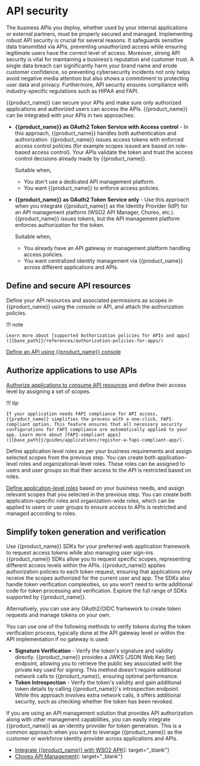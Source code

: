 # API security

The business APIs you deploy, whether used by your internal applications or external partners, must be properly secured and managed. Implementing robust API security is crucial for several reasons. It safeguards sensitive data transmitted via APIs, preventing unauthorized access while ensuring legitimate users have the correct level of access. Moreover, strong API security is vital for maintaining a business’s reputation and customer trust. A single data breach can significantly harm your brand name and erode customer confidence, so preventing cybersecurity incidents not only helps avoid negative media attention but also shows a commitment to protecting user data and privacy. Furthermore, API security ensures compliance with industry-specific regulations such as HIPAA and FAPI.

{{product_name}} can secure your APIs and make sure only authorized applications and  authorized users can access the APIs. {{product_name}} can be integrated with your APIs in two approaches:

- **{{product_name}} as OAuth2 Token Service with Access control** - In this approach, {{product_name}} handles both authentication and authorization. {{product_name}} issues access tokens with enforced access control policies (for example scopes issued are based on role-based access control). Your APIs validate the token and trust the access control decisions already made by {{product_name}}.

    Suitable when,

    - You don't use a dedicated API management platform.
    - You want {{product_name}} to enforce access policies.

- **{{product_name}} as OAuth2 Token Service only** - Use this approach when you integrate {{product_name}} as the Identity Provider (IdP) for an API management platform (WSO2 API Manager, Choreo, etc.). {{product_name}} issues tokens, but the API management platform enforces authorization for the token.

    Suitable when,

    - You already have an API gateway or management platform handling access policies.
    - You want centralized identity management via {{product_name}} across different applications and APIs.

## Define and secure API resources  

Define your API resources and associated permissions as scopes in {{product_name}} using the console or API, and attach the authorization policies.

!!! note

    Learn more about [supported Authorization policies for APIs and apps]({{base_path}}/references/authorization-policies-for-apps/)

[Define an API using {{product_name}} console]({{base_path}}/guides/authorization/api-authorization/api-authorization/#register-a-business-api)

<!-- [Diagram - An API and scope] -->

## Authorize applications to use APIs

[Authorize applications to consume API resources]({{base_path}}/guides/authorization/api-authorization/api-authorization/#authorize-apps-to-consume-api-resources) and define their access level by assigning a set of scopes.

!!! tip

    If your application needs FAPI compliance for API access, {{product_name}} simplifies the process with a one-click, FAPI-compliant option. This feature ensures that all necessary security configurations for FAPI compliance are automatically applied to your app. Learn more about [FAPI-compliant apps]({{base_path}}/guides/applications/register-a-fapi-compliant-app/).

Define application level roles as per your business requirements and assign selected scopes from the previous step. You can create both application-level roles and organizational-level roles. These roles can be assigned to users and user groups so that their access to the API is restricted based on roles.

[Define application-level roles]({{base_path}}/guides/authorization/api-authorization/api-authorization/#create-roles-and-assign-users) based on your business needs, and assign relevant scopes that you selected in the previous step. You can create both application-specific roles and organization-wide roles, which can be applied to users or user groups to ensure access to APIs is restricted and managed according to roles.

## Simplify token generation and verification  

Use {{product_name}} SDKs for your preferred web application framework to request access tokens while also managing user sign-ins. {{product_name}} SDKs allow you to request specific scopes, representing different access levels within the APIs. {{product_name}} applies authorization policies to each token request, ensuring that applications only receive the scopes authorized for the current user and app. The SDKs also handle token verification complexities, so you won’t need to write additional code for token processing and verification.
Explore the full range of SDKs supported by {{product_name}}.

Alternatively, you can use any OAuth2/OIDC framework to create token requests and manage tokens on your own.

You can use one of the following methods to verify tokens during the token verification process, typically done at the API gateway level or within the API implementation if no gateway is used:

- **Signature Verification** - Verify the token's signature and validity directly. {{product_name}} provides a JWKS (JSON Web Key Set) endpoint, allowing you to retrieve the public key associated with the private key used for signing. This method doesn't require additional network calls to {{product_name}}, ensuring optimal performance.
- **Token Introspection** - Verify the token's validity and gain additional token details by calling {{product_name}}'s introspection endpoint. While this approach involves extra network calls, it offers additional security, such as checking whether the token has been revoked.

If you are using an API management solution that provides API authorization along with other management capabilities, you can easily integrate {{product_name}} as an identity provider for token generation. This is a common approach when you want to leverage {{product_name}} as the customer or workforce identity provider across applications and APIs.

- [Integrate {{product_name}} with WSO2 APK](https://apk.docs.wso2.com/en/latest/setup/identity-platform/idp/asgardeo-idp/){: target="_blank"}
- [Choreo API Management](https://wso2.com/choreo/docs/administer/configure-an-external-idp/configure-asgardeo-as-an-external-idp/){: target="_blank"}
